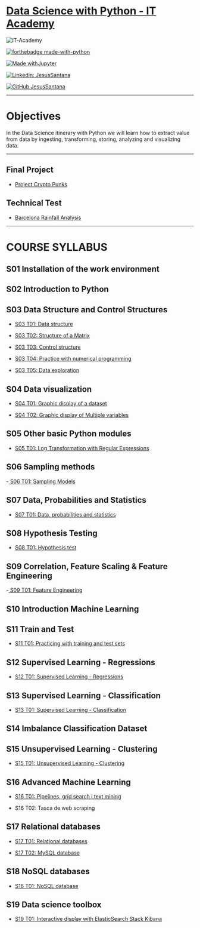 # [Data Science with Python - IT Academy](https://www.barcelonactiva.cat/es/itacademy)
![IT-Academy](https://esmarketingdigital.com/images/IT-Academy_Barcelona-Activa.png)

[![forthebadge made-with-python](http://ForTheBadge.com/images/badges/made-with-python.svg)](https://www.python.org/)  
 
[![Made withJupyter](https://img.shields.io/badge/Made%20with-Jupyter-orange?style=for-the-badge&logo=Jupyter)](https://jupyter.org/try)  

[![Linkedin: JesusSantana](https://img.shields.io/badge/-JesusSantana-blue?style=flat-square&logo=Linkedin&logoColor=white&link=https://www.linkedin.com/in/chus-santana/)](https://www.linkedin.com/in/chus-santana/)  

[![GitHub JesusSantana](https://img.shields.io/github/followers/jesussantana?label=follow&style=social)](https://github.com/jesussantana)  

---
# Objectives


In the Data Science itinerary with Python we will learn how to extract value from data by ingesting, transforming, storing, analyzing and visualizing data.

---
## Final Project
- [Project Crypto Punks](https://github.com/jesussantana/IT-Academy-Project-CryptoPunks/blob/main/README.md)
## Technical Test
- [Barcelona Rainfall Analysis](https://github.com/jesussantana/Barcelona-Rainfall-Analysis/blob/main/README.md)  
---
# COURSE SYLLABUS

## S01 Installation of the work environment

## S02 Introduction to Python

## S03 Data Structure and Control Structures

- [S03 T01: Data structure](https://github.com/jesussantana/estructures_dades)

- [S03 T02: Structure of a Matrix](https://github.com/jesussantana/imatges_numpy)

- [S03 T03: Control structure](https://github.com/jesussantana/estructures_control)

- [S03 T04: Practice with numerical programming](https://github.com/jesussantana/programacio_Numerica)

- [S03 T05: Data exploration](https://github.com/jesussantana/estructures_Dataframe)

## S04 Data visualization

- [S04 T01: Graphic display of a dataset](https://github.com/jesussantana/visualitzacio_exploratoria)

- [S04 T02: Graphic display of Multiple variables](https://github.com/jesussantana/Visualitzacio_grafica_Multiples_variables)

##  S05 Other basic Python modules

- [S05 T01: Log Transformation with Regular Expressions](https://github.com/jesussantana/Registre_de_logs)

## S06 Sampling methods

-[ S06 T01: Sampling Models](https://github.com/jesussantana/Sampling)

## S07 Data, Probabilities and Statistics

- [S07 T01: Data, probabilities and statistics](https://github.com/jesussantana/Statistics)

## S08 Hypothesis Testing

- [S08 T01: Hypothesis test](https://github.com/jesussantana/Hypothesis-testing)

## S09 Correlation, Feature Scaling & Feature Engineering

-[ S09 T01: Feature Engineering](https://github.com/jesussantana/Feature-Engineering)

## S10 Introduction Machine Learning

## S11 Train and Test

- [S11 T01: Practicing with training and test sets](https://github.com/jesussantana/SkLearn-Train-Test)

## S12 Supervised Learning - Regressions

- [S12 T01: Supervised Learning - Regressions](https://github.com/jesussantana/Supervised-Regression)

## S13 Supervised Learning - Classification

- [S13 T01: Supervised Learning - Classification](https://github.com/jesussantana/Supervised-Classification)

## S14 Imbalance Classification Dataset

## S15 Unsupervised Learning - Clustering

- [S15 T01: Unsupervised Learning - Clustering](https://github.com/jesussantana/Unsupervised-Classification)

## S16 Advanced Machine Learning

- [S16 T01: Pipelines, grid search i text mining](https://github.com/jesussantana/Advanced-Machine-Learning)

- S16 T02: Tasca de web scraping

## S17 Relational databases

- [S17 T01: Relational databases](https://github.com/jesussantana/Database)

- [S17 T02: MySQL database](https://github.com/jesussantana/SQL-Database)

## S18 NoSQL databases

- [S18 T01: NoSQL database](https://github.com/jesussantana/NoSQL-Database)

## S19 Data science toolbox

- [S19 T01: Interactive display with ElasticSearch Stack Kibana](https://github.com/jesussantana/Kibana/blob/main/notebooks/S19_T01_Kibana.ipynb)

